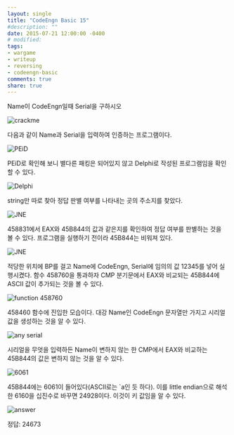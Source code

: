 ```yaml
---
layout: single
title: "CodeEngn Basic 15"
#description: ""
date: 2015-07-21 12:00:00 -0400
# modified: 
tags: 
- wargame
- writeup
- reversing
- codeengn-basic
comments: true
share: true
---
```



Name이 CodeEngn일때 Serial을 구하시오

![crackme]({{site.url}}{{site.baseurl}}/assets/images/2015-07-21-CodeEngn-Basic-15/0.png)

다음과 같이 Name과 Serial을 입력하여 인증하는 프로그램이다.

![PEiD]({{site.url}}{{site.baseurl}}/assets/images/2015-07-21-CodeEngn-Basic-15/1.png)

PEiD로 확인해 보니 별다른 패킹은 되어있지 않고 Delphi로 작성된 프로그램임을 확인할 수 있다.

![Delphi]({{site.url}}{{site.baseurl}}/assets/images/2015-07-21-CodeEngn-Basic-15/2.png)

string만 따로 찾아 정답 판별 여부를 나타내는 곳의 주소지를 찾았다.

![JNE]({{site.url}}{{site.baseurl}}/assets/images/2015-07-21-CodeEngn-Basic-15/3.png)

458831에서 EAX와 45B844의 값과 같은지를 확인하여 정답 여부를 판별하는 것을 볼 수 있다. 프로그램을 실행하기 전이라 45B844는 비워져 있다.

![JNE]({{site.url}}{{site.baseurl}}/assets/images/2015-07-21-CodeEngn-Basic-15/4.png)

적당한 위치에 BP를 걸고 Name에 CodeEngn, Serial에 임의의 값 12345를 넣어 실행시켰다. 함수 458760을 통과하자 CMP 분기문에서 EAX와 비교되는 45B844에 ASCII 값이 추가되는 것을 볼 수 있다.

![function 458760]({{site.url}}{{site.baseurl}}/assets/images/2015-07-21-CodeEngn-Basic-15/5.png)

458460 함수에 진입한 모습이다. 대강 Name인 CodeEngn 문자열만 가지고 시리얼 값을 생성하는 것을 알 수 있다. 

![any serial]({{site.url}}{{site.baseurl}}/assets/images/2015-07-21-CodeEngn-Basic-15/6.png)

시리얼을 무엇을 입력하든 Name이 변하지 않는 한 CMP에서 EAX와 비교하는 45B844의 값은 변하지 않는 것을 알 수 있다.

![6061]({{site.url}}{{site.baseurl}}/assets/images/2015-07-21-CodeEngn-Basic-15/7.png)

45B844에는 6061이 들어있다(ASCII로는 \`a인 듯 하다). 이를 little endian으로 해석한 6160을 십진수로 바꾸면 24928이다. 이것이 키 값임을 알 수 있다.

![answer]({{site.url}}{{site.baseurl}}/assets/images/2015-07-21-CodeEngn-Basic-15/8.png)


정답: 24673